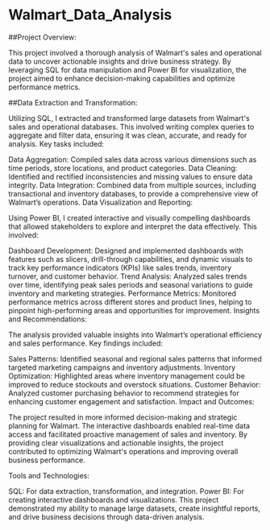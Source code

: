 # Walmart_Data_Analysis

##Project Overview:

This project involved a thorough analysis of Walmart's sales and operational data to uncover actionable insights and drive business strategy. By leveraging SQL for data manipulation and Power BI for visualization, the project aimed to enhance decision-making capabilities and optimize performance metrics.

##Data Extraction and Transformation:

Utilizing SQL, I extracted and transformed large datasets from Walmart's sales and operational databases. This involved writing complex queries to aggregate and filter data, ensuring it was clean, accurate, and ready for analysis. Key tasks included:

Data Aggregation: Compiled sales data across various dimensions such as time periods, store locations, and product categories.
Data Cleaning: Identified and rectified inconsistencies and missing values to ensure data integrity.
Data Integration: Combined data from multiple sources, including transactional and inventory databases, to provide a comprehensive view of Walmart’s operations.
Data Visualization and Reporting:

Using Power BI, I created interactive and visually compelling dashboards that allowed stakeholders to explore and interpret the data effectively. This involved:

Dashboard Development: Designed and implemented dashboards with features such as slicers, drill-through capabilities, and dynamic visuals to track key performance indicators (KPIs) like sales trends, inventory turnover, and customer behavior.
Trend Analysis: Analyzed sales trends over time, identifying peak sales periods and seasonal variations to guide inventory and marketing strategies.
Performance Metrics: Monitored performance metrics across different stores and product lines, helping to pinpoint high-performing areas and opportunities for improvement.
Insights and Recommendations:

The analysis provided valuable insights into Walmart’s operational efficiency and sales performance. Key findings included:

Sales Patterns: Identified seasonal and regional sales patterns that informed targeted marketing campaigns and inventory adjustments.
Inventory Optimization: Highlighted areas where inventory management could be improved to reduce stockouts and overstock situations.
Customer Behavior: Analyzed customer purchasing behavior to recommend strategies for enhancing customer engagement and satisfaction.
Impact and Outcomes:

The project resulted in more informed decision-making and strategic planning for Walmart. The interactive dashboards enabled real-time data access and facilitated proactive management of sales and inventory. By providing clear visualizations and actionable insights, the project contributed to optimizing Walmart's operations and improving overall business performance.

Tools and Technologies:

SQL: For data extraction, transformation, and integration.
Power BI: For creating interactive dashboards and visualizations.
This project demonstrated my ability to manage large datasets, create insightful reports, and drive business decisions through data-driven analysis.



